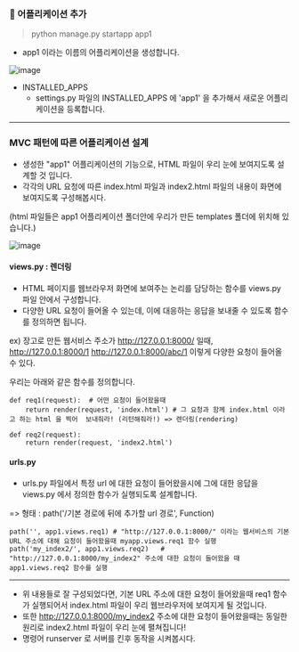 ### 📌 어플리케이션 추가

> python manage.py startapp app1
   
   - app1 이라는 이름의 어플리케이션을 생성합니다.

![image](https://user-images.githubusercontent.com/88240193/168726309-24c3c1d0-cf17-45f5-8372-4428d1d6b977.png)

- INSTALLED_APPS
    - settings.py 파일의 INSTALLED_APPS 에 'app1' 을 추가해서 새로운 어플리케이션을 등록합니다.


---

### MVC 패턴에 따른 어플리케이션 설계

- 생성한 "app1" 어플리케이션의 기능으로, HTML 파일이 우리 눈에 보여지도록 설계할 것 입니다.
- 각각의 URL 요청에 따른 index.html 파일과 index2.html 파일의 내용이 화면에 보여지도록 구성해봅시다.

(html 파일들은 app1 어플리케이션 폴더안에 우리가 만든 templates 폴더에 위치해 있습니다.)

![image](https://user-images.githubusercontent.com/88240193/168787891-99e5e45c-987f-4e42-bf05-59eba8b28679.png)


#### views.py : 렌더링

- HTML 페이지를 웹브라우저 화면에 보여주는 논리를 담당하는 함수를 views.py 파일 안에서 구성합니다.
- 다양한 URL 요청이 들어올 수 있는데, 이에 대응하는 응답을 보내줄 수 있도록 함수를 정의하면 됩니다.

ex) 장고로 만든 웹서비스 주소가 http://127.0.0.1:8000/ 일때,
http://127.0.0.1:8000/1 
http://127.0.0.1:8000/abc/1
이렇게 다양한 요청이 들어올 수 있다.

우리는 아래와 같은 함수를 정의합니다.


~~~
def req1(request):  # 어떤 요청이 들어왔을때 
    return render(request, 'index.html') # 그 요청과 함께 index.html 이라고 하는 html 을 찍어  보내줘라! (리턴해줘라!) => 렌더링(rendering)

def req2(request):
    return render(request, 'index2.html')
~~~

#### urls.py 

- urls.py 파일에서 특정 url 에 대한 요청이 들어왔을시에 그에 대한 응답을 views.py 에서 정의한 함수가 실행되도록 설계합니다.

=> 형태 : path('/기본 경로에 뒤에 추가할 url 경로', Function)

~~~
path('', app1.views.req1) # "http://127.0.0.1:8000/" 이라는 웹서비스의 기본 URL 주소에 대해 요청이 들어왔을때 myapp.views.req1 함수 실행
path('my_index2/', app1.views.req2)   # "http://127.0.0.1:8000/my_index2" 주소에 대한 요청이 들어왔을 때 app1.views.req2 함수를 실행
~~~

---

- 위 내용들로 잘 구성되었다면, 기본 URL 주소에 대한 요청이 들어왔을때 req1 함수가 실행되어서 index.html 파일이 우리 웹브라우저에 보여지게 될 것입니다.
- 또한 http://127.0.0.1:8000/my_index2 주소에 대한 요청이 들어왔을때는 동일한 원리로 index2.html 파일이 우리 눈에 펼쳐집니다!
- 명령어 runserver 로 서버를 킨후 동작을 시켜봅시다.








